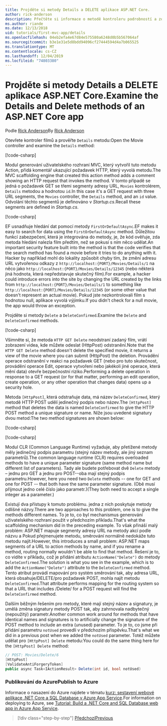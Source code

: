 ```yaml
---
title: Projděte si metody Details a DELETE aplikace ASP.NET Core.
author: rick-anderson
description: Přečtěte si informace o metodě kontroleru podrobností a zobrazení v základní aplikaci ASP.NET Core MVC.
ms.author: riande
ms.date: 12/13/2018
uid: tutorials/first-mvc-app/details
ms.openlocfilehash: 04eb2efa4e67d84e575580a6248d0b5b567064af
ms.sourcegitcommit: b3e1e31e5d8bdd94096cf27444594d4a7b065525
ms.translationtype: MT
ms.contentlocale: cs-CZ
ms.lasthandoff: 12/04/2019
ms.locfileid: "74803380"
---
```

# <a name="examine-the-details-and-delete-methods-of-an-aspnet-core-app"></a><span data-ttu-id="72a62-103">Projděte si metody Details a DELETE aplikace ASP.NET Core.</span><span class="sxs-lookup"><span data-stu-id="72a62-103">Examine the Details and Delete methods of an ASP.NET Core app</span></span>

<span data-ttu-id="72a62-104">Podle [Rick Anderson](https://twitter.com/RickAndMSFT)</span><span class="sxs-lookup"><span data-stu-id="72a62-104">By [Rick Anderson](https://twitter.com/RickAndMSFT)</span></span>

<span data-ttu-id="72a62-105">Otevřete kontroler filmů a prověřte `Details` metodu:</span><span class="sxs-lookup"><span data-stu-id="72a62-105">Open the Movie controller and examine the `Details` method:</span></span>

[!code-csharp[](start-mvc/sample/MvcMovie22/Controllers/MoviesController.cs?name=snippet_details)]

<span data-ttu-id="72a62-106">Modul generování uživatelského rozhraní MVC, který vytvořil tuto metodu Action, přidá komentář ukazující požadavek HTTP, který vyvolá metodu.</span><span class="sxs-lookup"><span data-stu-id="72a62-106">The MVC scaffolding engine that created this action method adds a comment showing an HTTP request that invokes the method.</span></span> <span data-ttu-id="72a62-107">V tomto případě se jedná o požadavek GET se třemi segmenty adresy URL, `Movies` kontrolérem, `Details` metodou a hodnotou `id`.</span><span class="sxs-lookup"><span data-stu-id="72a62-107">In this case it's a GET request with three URL segments, the `Movies` controller, the `Details` method, and an `id` value.</span></span> <span data-ttu-id="72a62-108">Odvolání těchto segmentů je definováno v *Startup.cs*.</span><span class="sxs-lookup"><span data-stu-id="72a62-108">Recall these segments are defined in *Startup.cs*.</span></span>

[!code-csharp[](start-mvc/sample/MvcMovie3/Startup.cs?highlight=5&name=snippet_1)]

<span data-ttu-id="72a62-109">EF usnadňuje hledání dat pomocí metody `FirstOrDefaultAsync`.</span><span class="sxs-lookup"><span data-stu-id="72a62-109">EF makes it easy to search for data using the `FirstOrDefaultAsync` method.</span></span> <span data-ttu-id="72a62-110">Důležitou funkcí zabezpečení, která je integrována do metody, je, že kód ověřuje, zda metoda hledání nalezla film předtím, než se pokusí s ním něco udělat.</span><span class="sxs-lookup"><span data-stu-id="72a62-110">An important security feature built into the method is that the code verifies that the search method has found a movie before it tries to do anything with it.</span></span> <span data-ttu-id="72a62-111">Hacker by například mohl do lokality způsobit chyby tím, že změní adresu URL vytvořenou odkazy z `http://localhost:{PORT}/Movies/Details/1` na něco jako `http://localhost:{PORT}/Movies/Details/12345` (nebo některá jiná hodnota, která nepředstavuje skutečný film).</span><span class="sxs-lookup"><span data-stu-id="72a62-111">For example, a hacker could introduce errors into the site by changing the URL created by the links from `http://localhost:{PORT}/Movies/Details/1` to something like  `http://localhost:{PORT}/Movies/Details/12345` (or some other value that doesn't represent an actual movie).</span></span> <span data-ttu-id="72a62-112">Pokud jste nezkontrolovali film s hodnotou null, aplikace vyvolá výjimku.</span><span class="sxs-lookup"><span data-stu-id="72a62-112">If you didn't check for a null movie, the app would throw an exception.</span></span>

<span data-ttu-id="72a62-113">Projděte si metody `Delete` a `DeleteConfirmed`.</span><span class="sxs-lookup"><span data-stu-id="72a62-113">Examine the `Delete` and `DeleteConfirmed` methods.</span></span>

[!code-csharp[](start-mvc/sample/MvcMovie22/Controllers/MoviesController.cs?name=snippet_delete)]

<span data-ttu-id="72a62-114">Všimněte si, že metoda `HTTP GET Delete` neodstraní zadaný film, vrátí zobrazení videa, kde můžete odeslat (HttpPost) odstranění.</span><span class="sxs-lookup"><span data-stu-id="72a62-114">Note that the `HTTP GET Delete` method doesn't delete the specified movie, it returns a view of the movie where you can submit (HttpPost) the deletion.</span></span> <span data-ttu-id="72a62-115">Provádění operace odstranění v reakci na požadavek GET (nebo pro tuto skutečnost, provádění operace Edit, operace vytvoření nebo jakékoli jiné operace, která mění data) otevře bezpečnostní riziko.</span><span class="sxs-lookup"><span data-stu-id="72a62-115">Performing a delete operation in response to a GET request (or for that matter, performing an edit operation, create operation, or any other operation that changes data) opens up a security hole.</span></span>

<span data-ttu-id="72a62-116">Metoda `[HttpPost]`, která odstraňuje data, má název `DeleteConfirmed`, který metodě HTTP POST udělí jedinečný podpis nebo název.</span><span class="sxs-lookup"><span data-stu-id="72a62-116">The `[HttpPost]` method that deletes the data is named `DeleteConfirmed` to give the HTTP POST method a unique signature or name.</span></span> <span data-ttu-id="72a62-117">Níže jsou uvedené signatury dvou metod:</span><span class="sxs-lookup"><span data-stu-id="72a62-117">The two method signatures are shown below:</span></span>

[!code-csharp[](start-mvc/sample/MvcMovie/Controllers/MoviesController.cs?name=snippet_delete2)]

[!code-csharp[](start-mvc/sample/MvcMovie/Controllers/MoviesController.cs?name=snippet_delete3)]

<span data-ttu-id="72a62-118">Modul CLR (Common Language Runtime) vyžaduje, aby přetížené metody měly jedinečný podpis parametru (stejný název metody, ale jiný seznam parametrů).</span><span class="sxs-lookup"><span data-stu-id="72a62-118">The common language runtime (CLR) requires overloaded methods to have a unique parameter signature (same method name but different list of parameters).</span></span> <span data-ttu-id="72a62-119">Tady ale budete potřebovat dvě `Delete` metody – jednu pro GET a jednu pro POST--oba mají stejný podpis parametru.</span><span class="sxs-lookup"><span data-stu-id="72a62-119">However, here you need two `Delete` methods -- one for GET and one for POST -- that both have the same parameter signature.</span></span> <span data-ttu-id="72a62-120">(Obě musí přijmout jedno celé číslo jako parametr.)</span><span class="sxs-lookup"><span data-stu-id="72a62-120">(They both need to accept a single integer as a parameter.)</span></span>

<span data-ttu-id="72a62-121">Existují dva přístupy k tomuto problému. jedna z nich poskytuje metody odlišné názvy.</span><span class="sxs-lookup"><span data-stu-id="72a62-121">There are two approaches to this problem, one is to give the methods different names.</span></span> <span data-ttu-id="72a62-122">To je to, co byl mechanismus generování uživatelského rozhraní použit v předchozím příkladu.</span><span class="sxs-lookup"><span data-stu-id="72a62-122">That's what the scaffolding mechanism did in the preceding example.</span></span> <span data-ttu-id="72a62-123">To však přináší malý problém: ASP.NET mapuje segmenty adresy URL na metody akcí podle názvu a Pokud přejmenujete metodu, směrování normálně nedokáže tuto metodu najít.</span><span class="sxs-lookup"><span data-stu-id="72a62-123">However, this introduces a small problem: ASP.NET maps segments of a URL to action methods by name, and if you rename a method, routing normally wouldn't be able to find that method.</span></span> <span data-ttu-id="72a62-124">Řešení je to, co vidíte v příkladu, což je přidání atributu `ActionName("Delete")` do metody `DeleteConfirmed`.</span><span class="sxs-lookup"><span data-stu-id="72a62-124">The solution is what you see in the example, which is to add the `ActionName("Delete")` attribute to the `DeleteConfirmed` method.</span></span> <span data-ttu-id="72a62-125">Tento atribut provádí mapování pro systém směrování tak, aby adresa URL, která obsahuje/DELETE/pro požadavek POST, mohla najít metodu `DeleteConfirmed`.</span><span class="sxs-lookup"><span data-stu-id="72a62-125">That attribute performs mapping for the routing system so that a URL that includes /Delete/ for a POST request will find the `DeleteConfirmed` method.</span></span>

<span data-ttu-id="72a62-126">Dalším běžným řešením pro metody, které mají stejný název a signatury, je umělá změna signatury metody POST tak, aby zahrnovala nadbytečný (nepoužitý) parametr.</span><span class="sxs-lookup"><span data-stu-id="72a62-126">Another common work around for methods that have identical names and signatures is to artificially change the signature of the POST method to include an extra (unused) parameter.</span></span> <span data-ttu-id="72a62-127">To je to, co jsme při přidání parametru `notUsed` provedli v předchozím příspěvku.</span><span class="sxs-lookup"><span data-stu-id="72a62-127">That's what we did in a previous post when we added the `notUsed` parameter.</span></span> <span data-ttu-id="72a62-128">Totéž můžete udělat pro `[HttpPost] Delete` metodu:</span><span class="sxs-lookup"><span data-stu-id="72a62-128">You could do the same thing here for the `[HttpPost] Delete` method:</span></span>

```csharp
// POST: Movies/Delete/6
[HttpPost]
[ValidateAntiForgeryToken]
public async Task<IActionResult> Delete(int id, bool notUsed)
```

### <a name="publish-to-azure"></a><span data-ttu-id="72a62-129">Publikování do Azure</span><span class="sxs-lookup"><span data-stu-id="72a62-129">Publish to Azure</span></span>

<span data-ttu-id="72a62-130">Informace o nasazení do Azure najdete v tématu [kurz: sestavení webové aplikace .NET Core a SQL Database v Azure App Service](/azure/app-service/app-service-web-tutorial-dotnetcore-sqldb).</span><span class="sxs-lookup"><span data-stu-id="72a62-130">For information on deploying to Azure, see [Tutorial: Build a .NET Core and SQL Database web app in Azure App Service](/azure/app-service/app-service-web-tutorial-dotnetcore-sqldb).</span></span>

> [!div class="step-by-step"]
> [<span data-ttu-id="72a62-131">Předchozí</span><span class="sxs-lookup"><span data-stu-id="72a62-131">Previous</span></span>](validation.md)
